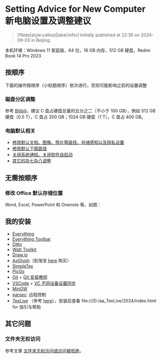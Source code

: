 # Setting Advice for New Computer<br> 新电脑设置及调整建议

> [!Note|style:callout|label:Infor]
Initially published at 22:36 on 2024-09-03 in Beijing.


本机环境：Windows 11 家庭版，64 位，16 GB 内存，512 GB 硬盘，Redmi Book 14 Pro 2023

## 按顺序

下面的操作按顺序（小标题顺序）依次进行，否则可能影响之前的设置调整

### 磁盘分区调整

参考 [Bilibili](https://www.bilibili.com/video/BV1Uj411f7wj)，建议 C 盘占硬盘总量的五分之二（不小于 100 GB），例如 512 GB 硬盘（0.5 T），C 盘占 200 GB；1024 GB 硬盘（1 T），C 盘占 400 GB。

### 电脑默认相关

- [修改默认文档、图像、照片等路径，存储感知以及隐私设置](https://www.zhihu.com/question/356185751/answer/3415316318)
- [修改默认下载路径](https://blog.csdn.net/o524295087/article/details/123210856)
- [关闭系统通知、关闭软件自启动](https://www.zhihu.com/question/356185751/answer/3415316318)
- [其它的杂七杂八调整](https://www.bilibili.com/video/BV1Qe411F7Ys)

## 无需按顺序

### 修改 Office 默认存储位置

Word, Excel, PowerPoint 和 Onenote 等，如图：



## 我的安装

- [Everything](https://www.voidtools.com/en-us/downloads/)
- [Everything Toolbar](https://github.com/srwi/EverythingToolbar)
- [Ditto](https://github.com/sabrogden/Ditto)
- [Watt Toolkit](https://steampp.net/)
- [Draw.io](https://www.drawio.com/)
- [AxGlyph](https://www.amyxun.com/)（到淘宝 [here](https://item.taobao.com/item.htm?_u=53k9pln2c3ec&id=712195325514&spm=a1z09.2.0.0.71812e8dqPrPkj&sku_properties=18800793:9311061474) 购买）
- [SimpleTex](https://simpletex.cn/)
- [PicGo](https://github.com/Molunerfinn/PicGo)
- [Git](https://git-scm.com/downloads) + [Git 安装教程](https://blog.csdn.net/mukes/article/details/115693833)
- [VSCode](https://code.visualstudio.com/) + [VC 不同设备设置同步](https://blog.csdn.net/weixin_44423832/article/details/100181033)
- [MinGW](https://sourceforge.net/projects/mingw-w64/files/)
- [parsec](https://parsec.app/): 远程控制
- [TexLive](https://tug.org/texlive/) （参考 [here](https://zhuanlan.zhihu.com/p/166523064)），安装后查看 file:///D:/aa_TexLive/2024/index.html for 指引与帮助


## 其它问题

### 文件夹无权访问

参考文章 [文件夹无权访问或访问被拒绝](Blogs/FixProblem/FolderPermissionProblem.md)。